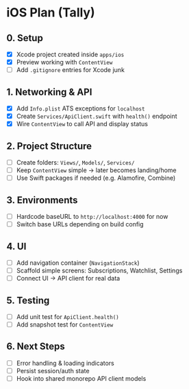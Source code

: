 # iOS Plan (Tally)

## 0. Setup

- [x] Xcode project created inside `apps/ios`
- [x] Preview working with `ContentView`
- [ ] Add `.gitignore` entries for Xcode junk

## 1. Networking & API

- [x] Add `Info.plist` ATS exceptions for `localhost`
- [x] Create `Services/ApiClient.swift` with `health()` endpoint
- [x] Wire `ContentView` to call API and display status

## 2. Project Structure

- [ ] Create folders: `Views/`, `Models/`, `Services/`
- [ ] Keep `ContentView` simple → later becomes landing/home
- [ ] Use Swift packages if needed (e.g. Alamofire, Combine)

## 3. Environments

- [ ] Hardcode baseURL to `http://localhost:4000` for now
- [ ] Switch base URLs depending on build config

## 4. UI

- [ ] Add navigation container (`NavigationStack`)
- [ ] Scaffold simple screens: Subscriptions, Watchlist, Settings
- [ ] Connect UI → API client for real data

## 5. Testing

- [ ] Add unit test for `ApiClient.health()`
- [ ] Add snapshot test for `ContentView`

## 6. Next Steps

- [ ] Error handling & loading indicators
- [ ] Persist session/auth state
- [ ] Hook into shared monorepo API client models
